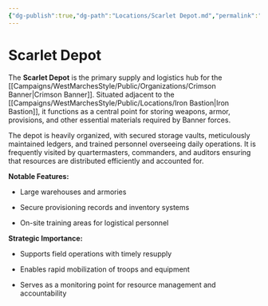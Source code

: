 ```yaml
---
{"dg-publish":true,"dg-path":"Locations/Scarlet Depot.md","permalink":"/locations/scarlet-depot/","tags":["location","sword-coast"],"dgShowFileTree":true}
---
```


# **Scarlet Depot**

The **Scarlet Depot** is the primary supply and logistics hub for the [[Campaigns/WestMarchesStyle/Public/Organizations/Crimson Banner\|Crimson Banner]]. Situated adjacent to the [[Campaigns/WestMarchesStyle/Public/Locations/Iron Bastion\|Iron Bastion]], it functions as a central point for storing weapons, armor, provisions, and other essential materials required by Banner forces.

The depot is heavily organized, with secured storage vaults, meticulously maintained ledgers, and trained personnel overseeing daily operations. It is frequently visited by quartermasters, commanders, and auditors ensuring that resources are distributed efficiently and accounted for.

**Notable Features:**

- Large warehouses and armories
    
- Secure provisioning records and inventory systems
    
- On-site training areas for logistical personnel
    

**Strategic Importance:**

- Supports field operations with timely resupply
    
- Enables rapid mobilization of troops and equipment
    
- Serves as a monitoring point for resource management and accountability